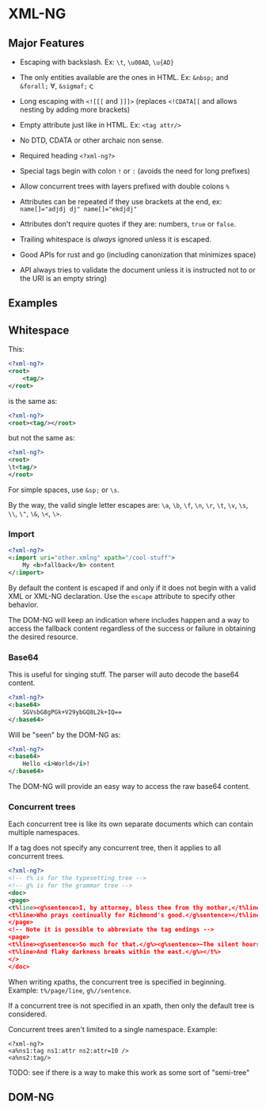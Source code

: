 # XML-NG

## Major Features

* Escaping with backslash. Ex: `\t`, `\u00AD`, `\u{AD}`
* The only entities available are the ones in HTML. Ex: `&nbsp;` and `&forall;` ∀, `&sigmaf;` ς
* Long escaping with `<![[[` and `]]]>` (replaces `<!CDATA[[` and allows nesting by adding more brackets)
* Empty attribute just like in HTML. Ex: `<tag attr/>`
* No DTD, CDATA or other archaic non sense.
* Required heading `<?xml-ng?>`
* Special tags begin with colon `!` or `:` (avoids the need for long prefixes)
* Allow concurrent trees with layers prefixed with double colons `%`
* Attributes can be repeated if they use brackets at the end, ex: `name[]="adjdj dj" name[]="ekdjdj"`
* Attributes don't require quotes if they are: numbers, `true` or `false`.
* Trailing whitespace is *always* ignored unless it is escaped.

* Good APIs for rust and go (including canonization that minimizes space)
* API always tries to validate the document unless it is instructed not to or the URI is an empty string)

## Examples

## Whitespace

This:

```xml
<?xml-ng?>
<root>
	<tag/>
</root>
```

is the same as:

```xml
<?xml-ng?>
<root><tag/></root>
```

but not the same as:

```xml
<?xml-ng?>
<root>
\t<tag/>
</root>
```

For simple spaces, use `&sp;` or `\s`.

By the way, the valid single letter escapes are: `\a`, `\b`, `\f`, `\n`, `\r`, `\t`, `\v`, `\s`, `\\`, `\"`, `\&`, `\<`, `\>`.

### Import

```xml
<?xml-ng?>
<:import uri="other.xmlng" xpath="/cool-stuff">
	My <b>fallback</b> content
</:import>
```


By default the content is escaped if and only if it does not begin with a valid XML or XML-NG declaration.
Use the `escape` attribute to specify other behavior.

The DOM-NG will keep an indication where includes happen and a way to access the fallback content regardless of the success or failure in obtaining the desired resource.

### Base64

This is useful for singing stuff. The parser will auto decode the base64 content.

```xml
<?xml-ng?>
<:base64>
	SGVsbG8gPGk+V29ybGQ8L2k+IQ==
</:base64>
```

Will be "seen" by the DOM-NG as:

```xml
<?xml-ng?>
<:base64>
	Hello <i>World</i>!
</:base64>
```

The DOM-NG will provide an easy way to access the raw base64 content.

### Concurrent trees

Each concurrent tree is like its own separate documents which can contain multiple namespaces.

If a tag does not specify any concurrent tree, then it applies to all concurrent trees.

```xml
<?xml-ng?>
<!-- t% is for the typesetting tree -->
<!-- g% is for the grammar tree -->
<doc>
<page>
<t%line><g%sentence>I, by attorney, bless thee from thy mother,</t%line>
<t%line>Who prays continually for Richmond's good.</g%sentence></t%line>
</page>
<!-- Note it is possible to abbreviate the tag endings -->
<page>
<t%line><g%sentence>So much for that.</g%><g%sentence>—The silent hours steal on,</t%>
<t%line>And flaky darkness breaks within the east.</g%></t%>
</>
</doc>
```


When writing xpaths, the concurrent tree is specified in beginning. Example: `t%/page/line`, `g%//sentence`.

If a concurrent tree is not specified in an xpath, then only the default tree is considered.

Concurrent trees aren't limited to a single namespace. Example:

```xml-ng
<?xml-ng?>
<a%ns1:tag ns1:attr ns2:attr=10 />
<a%ns2:tag/>
```


TODO: see if there is a way to make this work as some sort of "semi-tree"

## DOM-NG 


